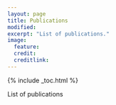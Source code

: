 ```yaml
---
layout: page
title: Publications
modified: 
excerpt: "List of publications."
image:
  feature: 
  credit: 
  creditlink: 
---
```


{% include _toc.html %}

List of publications

